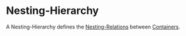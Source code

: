 # Nesting-Hierarchy

A Nesting-Hierarchy defines the [Nesting-Relations]() between [Containers](600063.md).